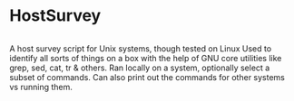 HostSurvey
==========
 <pre>
</pre>
  A host survey script for Unix systems, though tested on Linux
  Used to identify all sorts of things on a box with the help of
  GNU core utilities like grep, sed, cat, tr & others.
  Ran locally on a system, optionally select a subset of commands.
  Can also print out the commands for other systems vs running them.
